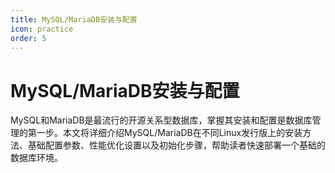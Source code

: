 ```yaml
---
title: MySQL/MariaDB安装与配置
icon: practice
order: 5
---
```


# MySQL/MariaDB安装与配置

MySQL和MariaDB是最流行的开源关系型数据库，掌握其安装和配置是数据库管理的第一步。本文将详细介绍MySQL/MariaDB在不同Linux发行版上的安装方法、基础配置参数、性能优化设置以及初始化步骤，帮助读者快速部署一个基础的数据库环境。
